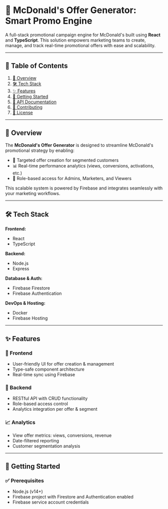 # 🍟 McDonald's Offer Generator: Smart Promo Engine

A full-stack promotional campaign engine for McDonald's built using **React** and **TypeScript**. This solution empowers marketing teams to create, manage, and track real-time promotional offers with ease and scalability.

---

## 📌 Table of Contents

1. [📖 Overview](#-overview)  
2. [🛠️ Tech Stack](#-tech-stack)  
3. [✨ Features](#-features)  
4. [🚀 Getting Started](#-getting-started)  
5. [📡 API Documentation](#-api-documentation)  
6. [🤝 Contributing](#-contributing)  
7. [📄 License](#-license)

---

## 📖 Overview

The **McDonald's Offer Generator** is designed to streamline McDonald's promotional strategy by enabling:

- 🎯 Targeted offer creation for segmented customers  
- 📊 Real-time performance analytics (views, conversions, activations, etc.)  
- 🔐 Role-based access for Admins, Marketers, and Viewers  

This scalable system is powered by Firebase and integrates seamlessly with your marketing workflows.

---

## 🛠️ Tech Stack

**Frontend:**  
- React  
- TypeScript  

**Backend:**  
- Node.js  
- Express  

**Database & Auth:**  
- Firebase Firestore  
- Firebase Authentication  

**DevOps & Hosting:**  
- Docker  
- Firebase Hosting  

---

## ✨ Features

### 🎨 Frontend

- User-friendly UI for offer creation & management  
- Type-safe component architecture  
- Real-time sync using Firebase  

### 🧠 Backend

- RESTful API with CRUD functionality  
- Role-based access control  
- Analytics integration per offer & segment  

### 📈 Analytics

- View offer metrics: views, conversions, revenue  
- Date-filtered reporting  
- Customer segmentation analysis  

---

## 🚀 Getting Started

### ✅ Prerequisites

- Node.js (v14+)
- Firebase project with Firestore and Authentication enabled
- Firebase service account credentials
